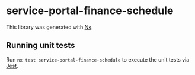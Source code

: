 # service-portal-finance-schedule

This library was generated with [Nx](https://nx.dev).

## Running unit tests

Run `nx test service-portal-finance-schedule` to execute the unit tests via [Jest](https://jestjs.io).
